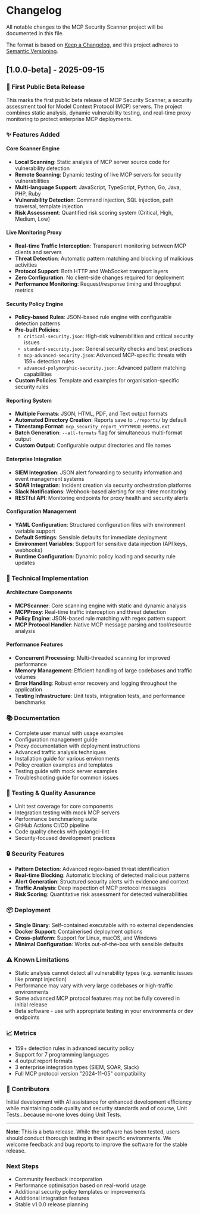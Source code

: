 # Changelog

All notable changes to the MCP Security Scanner project will be documented in this file.

The format is based on [Keep a Changelog](https://keepachangelog.com/en/1.0.0/),
and this project adheres to [Semantic Versioning](https://semver.org/spec/v2.0.0.html).

## [1.0.0-beta] - 2025-09-15

### 🎉 First Public Beta Release

This marks the first public beta release of MCP Security Scanner, a security assessment tool for Model Context Protocol (MCP) servers. The project combines static analysis, dynamic vulnerability testing, and real-time proxy monitoring to protect enterprise MCP deployments.

### ✨ Features Added

#### Core Scanner Engine
- **Local Scanning**: Static analysis of MCP server source code for vulnerability detection
- **Remote Scanning**: Dynamic testing of live MCP servers for security vulnerabilities
- **Multi-language Support**: JavaScript, TypeScript, Python, Go, Java, PHP, Ruby
- **Vulnerability Detection**: Command injection, SQL injection, path traversal, template injection
- **Risk Assessment**: Quantified risk scoring system (Critical, High, Medium, Low)

#### Live Monitoring Proxy
- **Real-time Traffic Interception**: Transparent monitoring between MCP clients and servers  
- **Threat Detection**: Automatic pattern matching and blocking of malicious activities
- **Protocol Support**: Both HTTP and WebSocket transport layers
- **Zero Configuration**: No client-side changes required for deployment
- **Performance Monitoring**: Request/response timing and throughput metrics

#### Security Policy Engine  
- **Policy-based Rules**: JSON-based rule engine with configurable detection patterns
- **Pre-built Policies**: 
  - `critical-security.json`: High-risk vulnerabilities and critical security issues
  - `standard-security.json`: General security checks and best practices  
  - `mcp-advanced-security.json`: Advanced MCP-specific threats with 159+ detection rules
  - `advanced-polymorphic-security.json`: Advanced pattern matching capabilities
- **Custom Policies**: Template and examples for organisation-specific security rules

#### Reporting System
- **Multiple Formats**: JSON, HTML, PDF, and Text output formats
- **Automated Directory Creation**: Reports save to `./reports/` by default
- **Timestamp Format**: `mcp_security_report_YYYYMMDD_HHMMSS.ext`
- **Batch Generation**: `--all-formats` flag for simultaneous multi-format output
- **Custom Output**: Configurable output directories and file names

#### Enterprise Integration
- **SIEM Integration**: JSON alert forwarding to security information and event management systems
- **SOAR Integration**: Incident creation via security orchestration platforms
- **Slack Notifications**: Webhook-based alerting for real-time monitoring
- **RESTful API**: Monitoring endpoints for proxy health and security alerts

#### Configuration Management
- **YAML Configuration**: Structured configuration files with environment variable support
- **Default Settings**: Sensible defaults for immediate deployment
- **Environment Variables**: Support for sensitive data injection (API keys, webhooks)
- **Runtime Configuration**: Dynamic policy loading and security rule updates

### 🔧 Technical Implementation

#### Architecture Components
- **MCPScanner**: Core scanning engine with static and dynamic analysis
- **MCPProxy**: Real-time traffic interception and threat detection
- **Policy Engine**: JSON-based rule matching with regex pattern support
- **MCP Protocol Handler**: Native MCP message parsing and tool/resource analysis

#### Performance Features
- **Concurrent Processing**: Multi-threaded scanning for improved performance
- **Memory Management**: Efficient handling of large codebases and traffic volumes
- **Error Handling**: Robust error recovery and logging throughout the application
- **Testing Infrastructure**: Unit tests, integration tests, and performance benchmarks

### 📚 Documentation
- Complete user manual with usage examples
- Configuration management guide  
- Proxy documentation with deployment instructions
- Advanced traffic analysis techniques
- Installation guide for various environments
- Policy creation examples and templates
- Testing guide with mock server examples
- Troubleshooting guide for common issues

### 🧪 Testing & Quality Assurance
- Unit test coverage for core components
- Integration testing with mock MCP servers
- Performance benchmarking suite
- GitHub Actions CI/CD pipeline
- Code quality checks with golangci-lint
- Security-focused development practices

### 🔒 Security Features
- **Pattern Detection**: Advanced regex-based threat identification
- **Real-time Blocking**: Automatic blocking of detected malicious patterns
- **Alert Generation**: Structured security alerts with evidence and context
- **Traffic Analysis**: Deep inspection of MCP protocol messages
- **Risk Scoring**: Quantitative risk assessment for detected vulnerabilities

### 📦 Deployment
- **Single Binary**: Self-contained executable with no external dependencies
- **Docker Support**: Containerised deployment options
- **Cross-platform**: Support for Linux, macOS, and Windows
- **Minimal Configuration**: Works out-of-the-box with sensible defaults

### ⚠️ Known Limitations
- Static analysis cannot detect all vulnerability types (e.g. semantic issues like prompt injection)
- Performance may vary with very large codebases or high-traffic environments
- Some advanced MCP protocol features may not be fully covered in initial release
- Beta software - use with appropriate testing in your environments or dev endpoints

### 📈 Metrics
- 159+ detection rules in advanced security policy
- Support for 7 programming languages
- 4 output report formats
- 3 enterprise integration types (SIEM, SOAR, Slack)
- Full MCP protocol version "2024-11-05" compatibility

### 🤝 Contributors
Initial development with AI assistance for enhanced development efficiency while maintaining code quality and security standards and of course, Unit Tests...because no-one loves doing Unit Tests.

---

**Note**: This is a beta release. While the software has been tested, users should conduct thorough testing in their specific environments. We welcome feedback and bug reports to improve the software for the stable release.

### Next Steps
- Community feedback incorporation
- Performance optimisation based on real-world usage
- Additional security policy templates or improvements
- Additional integration features
- Stable v1.0.0 release planning
